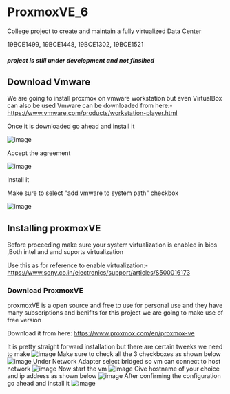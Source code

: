 # ProxmoxVE_6
College project to create and maintain a fully virtualized Data Center 

19BCE1499,
19BCE1448,
19BCE1302,
19BCE1521

##### project is still under development and not finsihed

## Download Vmware 
We are going to install proxmox on vmware workstation but even VirtualBox can also be used
Vmware can be downloaded from here:- https://www.vmware.com/products/workstation-player.html

Once it is downloaded go ahead and install it

![image](https://user-images.githubusercontent.com/76242298/134470980-40ebc1a4-57a2-4201-8c1b-6298387a0149.png)

Accept the agreement

![image](https://user-images.githubusercontent.com/76242298/134471178-4226b213-c5c8-4712-abb9-74e68a3aac84.png)

 Install it
 
 Make sure to select "add vmware to system path" checkbox
 
![image](https://user-images.githubusercontent.com/76242298/134471229-5c4ce1d1-3183-4131-a1a9-a461bb6f2f10.png)

## Installing proxmoxVE

Before proceeding make sure your system virtualization is enabled in bios ,Both intel and amd suports virtualization

Use this as for reference to enable virtualization:- https://www.sony.co.in/electronics/support/articles/S500016173

### Download ProxmoxVE

proxmoxVE is a open source and free to use for personal use and they have many subscriptions and benifits for this project we are going to make use of free version

Download it from here:
https://www.proxmox.com/en/proxmox-ve

It is pretty straight forward installation but there are certain tweeks we need to make
![image](https://user-images.githubusercontent.com/76242298/136316987-72bda7e2-f888-40f3-94fa-656b705db814.png)
Make sure to check all the 3 checkboxes as shown below
![image](https://user-images.githubusercontent.com/76242298/136317223-625cd7f1-7ca2-4f26-8d1f-8b202b2048ff.png)
Under Network Adapter select bridged so vm can connect to host network
![image](https://user-images.githubusercontent.com/76242298/136317360-98b5b1fb-cfee-4788-a163-7b0e047ac576.png)
Now start the vm
![image](https://user-images.githubusercontent.com/76242298/136317533-828aef0f-e1fa-42f1-b044-fe0ca6dd8ae9.png)
Give hostname of your choice and ip address as shown below
![image](https://user-images.githubusercontent.com/76242298/136317780-8c5e00a9-e909-482f-83eb-92060b309626.png)
After confirming the configuration go ahead and install it
![image](https://user-images.githubusercontent.com/76242298/136317941-7323ae85-56f7-4dc8-89dc-9f40b720c1e9.png)




